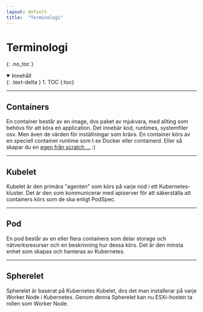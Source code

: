 ```yaml
---
layout: default
title:  "Terminologi"
---
```


# Terminologi
{: .no_toc }

<details open markdown="block">
  <summary>
    Innehåll
  </summary>
  {: .text-delta }
1. TOC
{:toc}
</details>

---

## Containers
En container består av en image, dvs paket av mjukvara, med allting som behövs för att köra en application. Det innebär kod, runtimes, systemfiler osv. Men även de värden för inställningar som krävs. En container körs av en speciell container runtime som t ex Docker eller containerd. Eller så skapar du en [egen från scratch ...](/docs/containers/container-from-scratch/) :) 

---

## Kubelet
Kubelet är den primära "agenten" som körs på varje nod i ett Kubernetes-kluster. Det är den som kommunicerar med apiserver för att säkerställa att containers körs som de ska enligt PodSpec.

---

## Pod
En pod består av en eller flera containers som delar storage och nätverksresurser och en beskrivning hur dessa körs. Det är den minsta enhet som skapas och hanteras av Kubernetes.

---

## Spherelet
Spherelet är baserat på Kubernetes Kubelet, dvs det man installerar på varje Worker Node i Kubernetes. Genom denna Spherelet kan nu ESXi-hosten ta rollen som Worker Node.